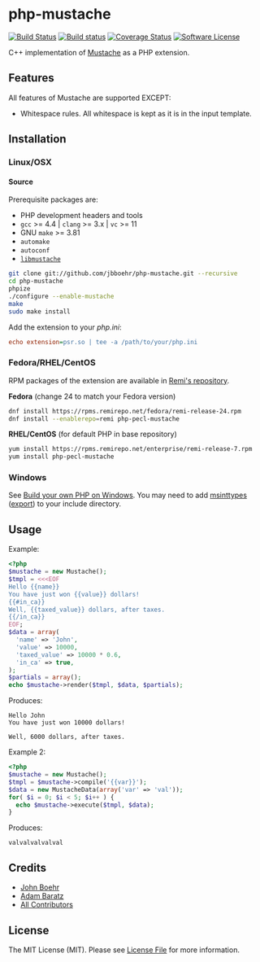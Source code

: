 # php-mustache

[![Build Status](https://travis-ci.org/jbboehr/php-mustache.png?branch=master)](https://travis-ci.org/jbboehr/php-mustache)
[![Build status](https://ci.appveyor.com/api/projects/status/eu5auc4wv4fys9hg?svg=true)](https://ci.appveyor.com/project/jbboehr/php-mustache)
[![Coverage Status](https://coveralls.io/repos/jbboehr/php-mustache/badge.svg?branch=master&service=github)](https://coveralls.io/github/jbboehr/php-mustache?branch=master)
[![Software License](https://img.shields.io/badge/license-MIT-brightgreen.svg?style=flat)](LICENSE.md)

C++ implementation of [Mustache](http://mustache.github.com/) as a PHP extension.


## Features

All features of Mustache are supported EXCEPT:

* Whitespace rules. All whitespace is kept as it is in the input template.


## Installation

### Linux/OSX

#### Source

Prerequisite packages are:

* PHP development headers and tools
* `gcc` >= 4.4 | `clang` >= 3.x | `vc` >= 11
* GNU `make` >= 3.81
* `automake`
* `autoconf`
* [`libmustache`](https://github.com/jbboehr/libmustache)

``` sh
git clone git://github.com/jbboehr/php-mustache.git --recursive
cd php-mustache
phpize
./configure --enable-mustache
make
sudo make install
```

Add the extension to your *php.ini*:

```ini
echo extension=psr.so | tee -a /path/to/your/php.ini
```

### Fedora/RHEL/CentOS

RPM packages of the extension are available in [Remi's repository](https://rpms.remirepo.net/).

**Fedora** (change 24 to match your Fedora version)

``` sh
dnf install https://rpms.remirepo.net/fedora/remi-release-24.rpm
dnf install --enablerepo=remi php-pecl-mustache
```

**RHEL/CentOS** (for default PHP in base repository)

``` sh
yum install https://rpms.remirepo.net/enterprise/remi-release-7.rpm
yum install php-pecl-mustache
```

### Windows

See [Build your own PHP on Windows](https://wiki.php.net/internals/windows/stepbystepbuild). You may need to add [msinttypes](https://code.google.com/p/msinttypes/) ([export](https://github.com/jbboehr/msinttypes/)) to your include directory.


## Usage

Example:

```php
<?php
$mustache = new Mustache();
$tmpl = <<<EOF
Hello {{name}}
You have just won {{value}} dollars!
{{#in_ca}}
Well, {{taxed_value}} dollars, after taxes.
{{/in_ca}}
EOF;
$data = array(
  'name' => 'John',
  'value' => 10000,
  'taxed_value' => 10000 * 0.6,
  'in_ca' => true,
);
$partials = array();
echo $mustache->render($tmpl, $data, $partials);
```

Produces:

```text
Hello John
You have just won 10000 dollars!

Well, 6000 dollars, after taxes.

```

Example 2:

```php
<?php
$mustache = new Mustache();
$tmpl = $mustache->compile('{{var}}');
$data = new MustacheData(array('var' => 'val'));
for( $i = 0; $i < 5; $i++ ) {
  echo $mustache->execute($tmpl, $data);
}
```

Produces:

```text
valvalvalvalval
```


## Credits

- [John Boehr](https://github.com/jbboehr)
- [Adam Baratz](https://github.com/adambaratz)
- [All Contributors](../../contributors)


## License

The MIT License (MIT). Please see [License File](LICENSE.md) for more information.

